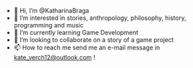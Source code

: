 - 👋 Hi, I’m @KatharinaBraga
- 👀 I’m interested in stories, anthropology, philosophy, history, programming and music 
- 🌱 I’m currently learning Game Development
- 💞️ I’m looking to collaborate on a story of a game project
- 📫 How to reach me send me an e-mail message in kate_verch12@outlook.com !


<!---
KatharinaBraga/KatharinaBraga is a ✨ special ✨ repository because its `README.md` (this file) appears on your GitHub profile.
You can click the Preview link to take a look at your changes.
--->

